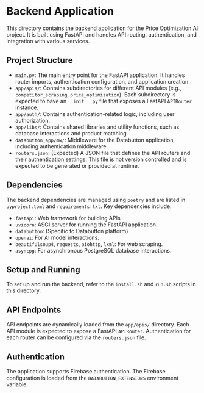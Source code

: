 # Backend Application

This directory contains the backend application for the Price Optimization AI project. It is built using FastAPI and handles API routing, authentication, and integration with various services.

## Project Structure

- `main.py`: The main entry point for the FastAPI application. It handles router imports, authentication configuration, and application creation.
- `app/apis/`: Contains subdirectories for different API modules (e.g., `competitor_scraping`, `price_optimization`). Each subdirectory is expected to have an `__init__.py` file that exposes a FastAPI `APIRouter` instance.
- `app/auth/`: Contains authentication-related logic, including user authorization.
- `app/libs/`: Contains shared libraries and utility functions, such as database interactions and product matching.
- `databutton_app/mw/`: Middleware for the Databutton application, including authentication middleware.
- `routers.json`: (Expected) A JSON file that defines the API routers and their authentication settings. This file is not version controlled and is expected to be generated or provided at runtime.

## Dependencies

The backend dependencies are managed using `poetry` and are listed in `pyproject.toml` and `requirements.txt`. Key dependencies include:

- `fastapi`: Web framework for building APIs.
- `uvicorn`: ASGI server for running the FastAPI application.
- `databutton`: (Specific to Databutton platform)
- `openai`: For AI model interactions.
- `beautifulsoup4`, `requests`, `aiohttp`, `lxml`: For web scraping.
- `asyncpg`: For asynchronous PostgreSQL database interactions.

## Setup and Running

To set up and run the backend, refer to the `install.sh` and `run.sh` scripts in this directory.

## API Endpoints

API endpoints are dynamically loaded from the `app/apis/` directory. Each API module is expected to expose a FastAPI `APIRouter`. Authentication for each router can be configured via the `routers.json` file.

## Authentication

The application supports Firebase authentication. The Firebase configuration is loaded from the `DATABUTTON_EXTENSIONS` environment variable.